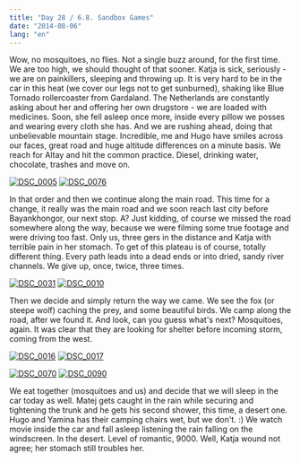 ```yaml
---
title: "Day 28 / 6.8. Sandbox Games"
date: "2014-08-06"
lang: "en"
---
```


Wow, no mosquitoes, no flies. Not a single buzz around, for the first time. We are too high, we should thought of that sooner. Katja is sick, seriously - we are on painkillers, sleeping and throwing up. It is very hard to be in the car in this heat (we cover our legs not to get sunburned), shaking like Blue Tornado rollercoaster from Gardaland. The Netherlands are constantly asking about her and offering her own drugstore - we are loaded with medicines. Soon, she fell asleep once more, inside every pillow we posses and wearing every cloth she has. And we are rushing ahead, doing that unbelievable mountain stage. Incredible, me and Hugo have smiles across our faces, great road and huge altitude differences on a minute basis. We reach for Altay and hit the common practice. Diesel, drinking water, chocolate, trashes and move on.

[![DSC_0005](images/DSC_0005-300x200.jpg)](http://gremovmongolijo.com/wp-content/uploads/2014/08/DSC_0005.jpg) [![DSC_0076](images/DSC_0076-300x200.jpg)](http://gremovmongolijo.com/wp-content/uploads/2014/08/DSC_0076.jpg)

In that order and then we continue along the main road. This time for a change, it really was the main road and we soon reach last city before Bayankhongor, our next stop. A? Just kidding, of course we missed the road somewhere along the way, because we were filming some true footage and were driving too fast. Only us, three gers in the distance and Katja with terrible pain in her stomach. To get of this plateau is of course, totally different thing. Every path leads into a dead ends or into dried, sandy river channels. We give up, once, twice, three times.

[![DSC_0031](images/DSC_00311-300x200.jpg)](http://gremovmongolijo.com/wp-content/uploads/2014/08/DSC_00311.jpg) [![DSC_0010](images/DSC_0010-300x200.jpg)](http://gremovmongolijo.com/wp-content/uploads/2014/08/DSC_0010.jpg)

Then we decide and simply return the way we came. We see the fox (or steepe wolf) caching the prey, and some beautiful birds. We camp along the road, after we found it. And look, can you guess what's next? Mosquitoes, again. It was clear that they are looking for shelter before incoming storm, coming from the west.

[![DSC_0016](images/DSC_0016-300x200.jpg)](http://gremovmongolijo.com/wp-content/uploads/2014/08/DSC_0016.jpg) [![DSC_0017](images/DSC_0017-300x200.jpg)](http://gremovmongolijo.com/wp-content/uploads/2014/08/DSC_0017.jpg)

[![DSC_0070](images/DSC_0070-300x200.jpg)](http://gremovmongolijo.com/wp-content/uploads/2014/08/DSC_0070.jpg) [![DSC_0090](images/DSC_0090-300x200.jpg)](http://gremovmongolijo.com/wp-content/uploads/2014/08/DSC_0090.jpg)

We eat together (mosquitoes and us) and decide that we will sleep in the car today as well. Matej gets caught in the rain while securing and tightening the trunk and he gets his second shower, this time, a desert one. Hugo and Yamina has their camping chairs wet, but we don't. :) We watch movie inside the car and fall asleep listening the rain falling on the windscreen. In the desert. Level of romantic, 9000. Well, Katja wound not agree; her stomach still troubles her.
